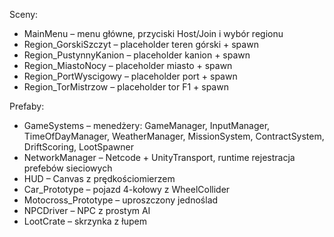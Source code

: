 Sceny:
- MainMenu – menu główne, przyciski Host/Join i wybór regionu
- Region_GorskiSzczyt – placeholder teren górski + spawn
- Region_PustynnyKanion – placeholder kanion + spawn
- Region_MiastoNocy – placeholder miasto + spawn
- Region_PortWyscigowy – placeholder port + spawn
- Region_TorMistrzow – placeholder tor F1 + spawn

Prefaby:
- GameSystems – menedżery: GameManager, InputManager, TimeOfDayManager, WeatherManager, MissionSystem, ContractSystem, DriftScoring, LootSpawner
- NetworkManager – Netcode + UnityTransport, runtime rejestracja prefebów sieciowych
- HUD – Canvas z prędkościomierzem
- Car_Prototype – pojazd 4-kołowy z WheelCollider
- Motocross_Prototype – uproszczony jednoślad
- NPCDriver – NPC z prostym AI
- LootCrate – skrzynka z łupem
